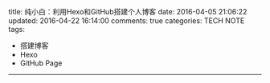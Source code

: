 title: 纯小白：利用Hexo和GitHub搭建个人博客
date: 2016-04-05 21:06:22
updated: 2016-04-22 16:14:00
comments: true
categories: TECH NOTE
tags:
- 搭建博客
- Hexo
- GitHub Page
---